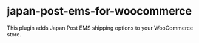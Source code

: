 # japan-post-ems-for-woocommerce
This plugin adds Japan Post EMS shipping options to your WooCommerce store.
